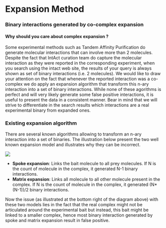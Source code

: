 # Expansion Method

### Binary interactions generated by co-complex expansion

#### Why should you care about complex expansion ?

Some experimental methods such as Tandem Affinity Purification do generate molecular interactions that can involve more than 2 molecules. Despite the fact that IntAct curation team do capture the molecular interaction as they were reported in the corresponding experiment, when you search using the intact web site, the results of your query is always shown as set of binary interactions \(i.e. 2 molecules\). We would like to draw your attention on the fact that whenever the reported interaction was a co-complex we do apply an expansion algorithm that transform this n-ary interaction into a set of binary interactions. While none of these agorithms is perfect and will very likely generate some false positive interactions, it is useful to present the data in a consistent manner. Bear in mind that we will strive to differentiate in the search results which interactions are a real experimental binary from expanded ones.

### Existing expansion algorithm

There are several known algorithms allowing to transform an n-ary interaction into a set of binaries. The illustration below present the two well known expansion model and illustrates why they can be incorrect.

![](https://www.ebi.ac.uk/intact/images/documentation/matrix-spoke.png?conversationContext=4)

* **Spoke expansion**: Links the bait molecule to all prey molecules. If N is the count of molecule in the complex, it generated N-1 binary interactions.
* **Matrix expansion**: Links all molecule to all other molecule present in the complex. If N is the count of molecule in the complex, it generated \(N\*\(N-1\)\)/2 binary interactions.

Now the issue \(as illustrated at the bottom right of the diagram above\) with these two models lies in the fact that the real complex might not be articulated around the experimental bait but instead, this bait might be linked to a smaller complex, hence most binary interaction generated by spoke and matrix expansion result in false positive.

